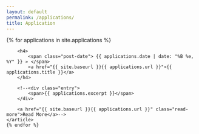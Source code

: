 ```yaml
---
layout: default
permalink: /applications/
title: Application
---
```


<div class="applications font-small">
    {% for applications in site.applications %}
    <article class="applications">

        <h4>
            <span class="post-date"> {{ applications.date | date: "%B %e, %Y" }} » </span>
            <a href="{{ site.baseurl }}{{ applications.url }}">{{ applications.title }}</a>
        </h4>

        <!--<div class="entry">
            <span>{{ applications.excerpt }}</span>
        </div>

        <a href="{{ site.baseurl }}{{ applications.url }}" class="read-more">Read More</a>-->
    </article>
    {% endfor %}
</div>
